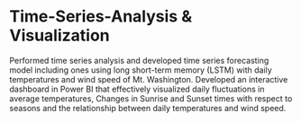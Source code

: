 # Time-Series-Analysis & Visualization
Performed time series analysis and developed time series forecasting model including ones using long short-term memory (LSTM) with daily temperatures and wind speed of Mt. Washington.
Developed an interactive dashboard in Power BI that effectively visualized daily fluctuations in average temperatures, Changes in Sunrise and Sunset times with respect to seasons and the relationship between daily temperatures and wind speed.

